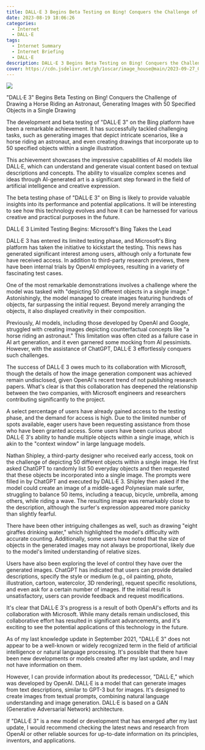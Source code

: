 ```yaml
---
title: DALL·E 3 Begins Beta Testing on Bing! Conquers the Challenge of Drawing a Horse Riding an Astronaut Generating Images with 50 Specified Objects in a Single Drawing
date: 2023-08-19 18:06:26
categories:
  - Internet
  - DALL·E
tags:
  - Internet Summary 
  - Internet Briefing
  - DALL·E 
description: DALL·E 3 Begins Beta Testing on Bing! Conquers the Challenge of Drawing a Horse Riding an Astronaut, Generating Images with 50 Specified Objects in a Single Drawing
cover: https://cdn.jsdelivr.net/gh/1oscar/image_house@main/2023-09-27_003100.png
---
```


![](https://cdn.jsdelivr.net/gh/1oscar/image_house@main/2023101614000101.png)

"DALL·E 3" Begins Beta Testing on Bing! Conquers the Challenge of Drawing a Horse Riding an Astronaut, Generating Images with 50 Specified Objects in a Single Drawing

The development and beta testing of "DALL·E 3" on the Bing platform have been a remarkable achievement. It has successfully tackled challenging tasks, such as generating images that depict intricate scenarios, like a horse riding an astronaut, and even creating drawings that incorporate up to 50 specified objects within a single illustration.

This achievement showcases the impressive capabilities of AI models like DALL·E, which can understand and generate visual content based on textual descriptions and concepts. The ability to visualize complex scenes and ideas through AI-generated art is a significant step forward in the field of artificial intelligence and creative expression.

The beta testing phase of "DALL·E 3" on Bing is likely to provide valuable insights into its performance and potential applications. It will be interesting to see how this technology evolves and how it can be harnessed for various creative and practical purposes in the future.


DALL·E 3 Limited Testing Begins: Microsoft's Bing Takes the Lead

DALL·E 3 has entered its limited testing phase, and Microsoft's Bing platform has taken the initiative to kickstart the testing. This news has generated significant interest among users, although only a fortunate few have received access. In addition to third-party research previews, there have been internal trials by OpenAI employees, resulting in a variety of fascinating test cases.

One of the most remarkable demonstrations involves a challenge where the model was tasked with "depicting 50 different objects in a single image." Astonishingly, the model managed to create images featuring hundreds of objects, far surpassing the initial request. Beyond merely arranging the objects, it also displayed creativity in their composition.

Previously, AI models, including those developed by OpenAI and Google, struggled with creating images depicting counterfactual concepts like "a horse riding an astronaut." This limitation was often cited as a failure case in AI art generation, and it even garnered some mocking from AI pessimists. However, with the assistance of ChatGPT, DALL·E 3 effortlessly conquers such challenges.

The success of DALL·E 3 owes much to its collaboration with Microsoft, though the details of how the image generation component was achieved remain undisclosed, given OpenAI's recent trend of not publishing research papers. What's clear is that this collaboration has deepened the relationship between the two companies, with Microsoft engineers and researchers contributing significantly to the project.

A select percentage of users have already gained access to the testing phase, and the demand for access is high. Due to the limited number of spots available, eager users have been requesting assistance from those who have been granted access. Some users have been curious about DALL·E 3's ability to handle multiple objects within a single image, which is akin to the "context window" in large language models.

Nathan Shipley, a third-party designer who received early access, took on the challenge of depicting 50 different objects within a single image. He first asked ChatGPT to randomly list 50 everyday objects and then requested that these objects be incorporated into a single image. The prompts were filled in by ChatGPT and executed by DALL·E 3. Shipley then asked if the model could create an image of a middle-aged Polynesian male surfer, struggling to balance 50 items, including a teacup, bicycle, umbrella, among others, while riding a wave. The resulting image was remarkably close to the description, although the surfer's expression appeared more panicky than slightly fearful.

There have been other intriguing challenges as well, such as drawing "eight giraffes drinking water," which highlighted the model's difficulty with accurate counting. Additionally, some users have noted that the size of objects in the generated images may not always be proportional, likely due to the model's limited understanding of relative sizes.

Users have also been exploring the level of control they have over the generated images. ChatGPT has indicated that users can provide detailed descriptions, specify the style or medium (e.g., oil painting, photo, illustration, cartoon, watercolor, 3D rendering), request specific resolutions, and even ask for a certain number of images. If the initial result is unsatisfactory, users can provide feedback and request modifications.

It's clear that DALL·E 3's progress is a result of both OpenAI's efforts and its collaboration with Microsoft. While many details remain undisclosed, this collaborative effort has resulted in significant advancements, and it's exciting to see the potential applications of this technology in the future.


As of my last knowledge update in September 2021, "DALL·E 3" does not appear to be a well-known or widely recognized term in the field of artificial intelligence or natural language processing. It's possible that there have been new developments or models created after my last update, and I may not have information on them.

However, I can provide information about its predecessor, "DALL·E," which was developed by OpenAI. DALL·E is a model that can generate images from text descriptions, similar to GPT-3 but for images. It's designed to create images from textual prompts, combining natural language understanding and image generation. DALL·E is based on a GAN (Generative Adversarial Network) architecture.

If "DALL·E 3" is a new model or development that has emerged after my last update, I would recommend checking the latest news and research from OpenAI or other reliable sources for up-to-date information on its principles, inventors, and applications.


